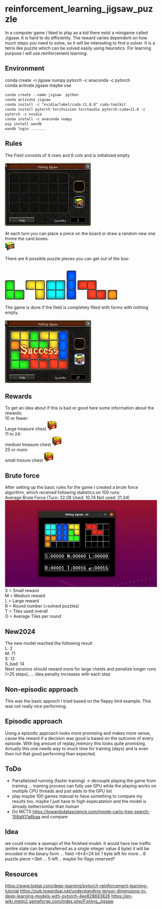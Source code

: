 # reinforcement_learning_jigsaw_puzzle
In a computer game I liked to play as a kid there exist a minigame called Jigsaw. It is hard to do efficiently. The reward varies dependent on how much steps you need to solve, so it will be interesting to find a solver. It is a tetris like puzzle which can be solved easily using heuristics. For learning purpose I will use reinforcement learning.

## Environment
conda create -n jigsaw numpy pytorch -c anaconda -c pytorch<br>
conda activate jigsaw
maybe use
```
conda create --name jigsaw  python
conda activate jigsaw
conda install -c "nvidia/label/cuda-11.8.0" cuda-toolkit
conda install pytorch torchvision torchaudio pytorch-cuda=11.8 -c pytorch -c nvidia
conda install -c anaconda numpy
pip install wandb
wandb login .......
```

## Rules
The Field consists of 4 rows and 6 cols and is initialized empty<br><br>
![alt text](img/game_no_piece.png)

At each turn you can place a piece on the board or draw a random new one frome the card boxes.<br>
![alt text](img/card_box.png)

There are 6 possible puzzle pieces you can get out of the box:<br><br>

![alt text](img/pieces/0.png)
![alt text](img/pieces/1.png)
![alt text](img/pieces/2.png)
![alt text](img/pieces/3.png)
![alt text](img/pieces/4.png)
![alt text](img/pieces/5.png)

The game is done if the field is completely filled with forms with nothing empty.<br><br>
![alt text](img/game_finished.png)

## Rewards
To get an idea about if this is bad or good here some information about the rewards:<br>
10 or fewer:<br>
Large treasure chest ![alt text](img/treasure_chest.png)
<br>11 to 24:<br>
medium treasure chest ![alt text](img/treasure_chest.png)
<br>25 or more:<br>
small tresure chest ![alt text](img/treasure_chest.png)

## Brute force
After setting up the basic rules for the game I created a brute force algorithm, which received following statistics on 100 runs:<br>
Average Brute Force (Turn: 32.08 Used: 10.74 Not used: 21.34)<br>
![alt text](img/animation_small.gif)<br>
S = Small reward<br>
M = Medium reward<br>
L = Large reward<br>
R = Round number (=solved puzzles)<br>
T = Tiles used overall<br>
O = Average Tiles per round<br>

## New2024
The new model reached the following result<br>
L: 2<br>
M: 71<br>
S: 13<br>
S_bad: 14<br>
Next versions should reward more for large chests and penalize longer runs (+25 steps), ... idea penalty increases with each step



## Non-episodic approach
This was the basic approch I tried based on the flappy bird example. This was not really nice performing.

## Episodic approach
Using a episodic approach looks more promising and makes more sense, cause the reward if a decision was good is based on the outcome of every episode. With big amount of replay_memory this looks quite promising. Actually this one needs way to much time for training (days) and is even then not that good performing than expected.

## ToDo
* Parrallelized running (faster training) -> decouple playing the game from training ... training process can fully use GPU while the playing works on multiple CPU threads and just adds to the GPU list
* play maybe 100 games manual to have something to compare my results too, maybe I just have to high expecatation and the model is already better/similar than human
* Do MCTS https://towardsdatascience.com/monte-carlo-tree-search-158a917a8baa and compare

## Idea
we could create a openapi of the finished model. It would have low traffic (entire state can be transferred as a single integer value 4 byte) it will be encoded in the binary form ... field =6*4=24 bit 1 byte left for more ..  6 puzzle piece =3bit ... 5 left .. maybe for flags reserved?

## Resources
https://www.toptal.com/deep-learning/pytorch-reinforcement-learning-tutorial
https://pub.towardsai.net/understanding-tensor-dimensions-in-deep-learning-models-with-pytorch-4ee828693826
https://en-wiki.metin2.gameforge.com/index.php/Fishing_Jigsaw
